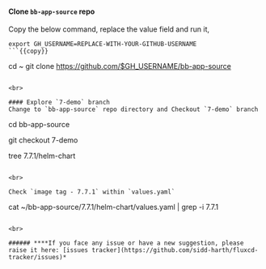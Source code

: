 #### Clone `bb-app-source` repo
Copy the below command, replace the value field and run it,

```
export GH_USERNAME=REPLACE-WITH-YOUR-GITHUB-USERNAME
```{{copy}}

```
cd ~
git clone https://github.com/$GH_USERNAME/bb-app-source
```{{exec}}

<br>

#### Explore `7-demo` branch 
Change to `bb-app-source` repo directory and Checkout `7-demo` branch

```
cd bb-app-source

git checkout 7-demo

tree 7.7.1/helm-chart
```{{exec}}

<br>

Check `image tag - 7.7.1` within `values.yaml`

```
cat ~/bb-app-source/7.7.1/helm-chart/values.yaml | grep -i 7.7.1
```{{exec}}

<br>

###### ****If you face any issue or have a new suggestion, please raise it here: [issues tracker](https://github.com/sidd-harth/fluxcd-tracker/issues)*
